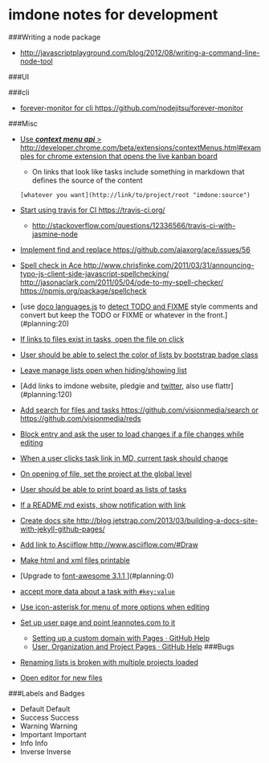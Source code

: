 imdone notes for development
==========

###Writing a node package
- <http://javascriptplayground.com/blog/2012/08/writing-a-command-line-node-tool>

###UI

###cli
- [forever-monitor for cli <https://github.com/nodejitsu/forever-monitor>](#todo:100)

###Misc
- [Use ***context menu api*** > <http://developer.chrome.com/beta/extensions/contextMenus.html#examples> for chrome extension that opens the live kanban board](#todo:110)
	- On links that look like tasks include something in markdown that defines the source of the content

	`[whatever you want](http://link/to/project/root "imdone:source")`

- [Start using travis for CI <https://travis-ci.org/>](#todo:20)
    - <http://stackoverflow.com/questions/12336566/travis-ci-with-jasmine-node>
- [Implement find and replace <https://github.com/ajaxorg/ace/issues/56>](#todo:60)
- [Spell check in Ace <http://www.chrisfinke.com/2011/03/31/announcing-typo-js-client-side-javascript-spellchecking/> <http://jasonaclark.com/2011/05/04/ode-to-my-spell-checker/> <https://npmjs.org/package/spellcheck>](#planning:30)
- [use [doco languages.js](https://github.com/jashkenas/docco/blob/master/resources/languages.json) to [detect TODO and FIXME](lib/imdone.js) style comments and convert but keep the TODO or FIXME or whatever in the front.](#planning:20)
- [If links to files exist in tasks, open the file on click](#done:60)
- [User should be able to select the color of lists by bootstrap badge class](#planning:40)
- [Leave manage lists open when hiding/showing list](#archive:150)
- [Add links to imdone website, pledgie and [twitter](https://twitter.com/about/resources/buttons#tweet), also use flattr](#planning:120)
- [Add search for files and tasks <https://github.com/visionmedia/search> or <https://github.com/visionmedia/reds>](#planning:110)
- [Block entry and ask the user to load changes if a file changes while editing](#planning:70)
- [When a user clicks task link in MD, current task should change](#planning:100)
- [On opening of file, set the project at the global level](#archive:0)
- [User should be able to print board as lists of tasks](#done:20)
- [If a README.md exists, show notification with link](#archive:20)
- [Create docs site <http://blog.jetstrap.com/2013/03/building-a-docs-site-with-jekyll-github-pages/>](#planning:60)
- [Add link to Asciiflow <http://www.asciiflow.com/#Draw>](#doing:50)
- [Make html and xml files printable](#done:30)
- [Upgrade to [font-awesome 3.1.1 ](http://fortawesome.github.io/Font-Awesome/icons/)](#planning:0)
- [accept more data about a task with `#key:value`](#planning:0)
- [Use icon-asterisk for menu of more options when editing](#planning:0)
- [Set up user page and point leannotes.com to it](#doing:40)
    - [Setting up a custom domain with Pages · GitHub Help](https://help.github.com/articles/setting-up-a-custom-domain-with-pages)
    - [User, Organization and Project Pages · GitHub Help](https://help.github.com/articles/user-organization-and-project-pages)
###Bugs
- [Renaming lists is broken with multiple projects loaded](#archive:100)
- [Open editor for new files](#planning:0)

###Labels and Badges
- Default <span class="label">Default</span>
- Success <span class="label label-success">Success</span>
- Warning <span class="label label-warning">Warning</span>
- Important	<span class="label label-important">Important</span>
- Info <span class="label label-info">Info</span>
- Inverse <span class="label label-inverse">Inverse</span>









